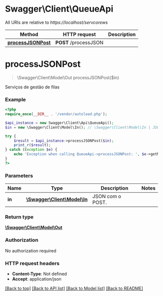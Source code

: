 # Swagger\Client\QueueApi

All URIs are relative to *https://localhost/servcorews*

Method | HTTP request | Description
------------- | ------------- | -------------
[**processJSONPost**](QueueApi.md#processJSONPost) | **POST** /processJSON | 


# **processJSONPost**
> \Swagger\Client\Model\Out processJSONPost($in)



Serviços de gestão de filas

### Example
```php
<?php
require_once(__DIR__ . '/vendor/autoload.php');

$api_instance = new Swagger\Client\Api\QueueApi();
$in = new \Swagger\Client\Model\In(); // \Swagger\Client\Model\In | JSON com o POST.

try {
    $result = $api_instance->processJSONPost($in);
    print_r($result);
} catch (Exception $e) {
    echo 'Exception when calling QueueApi->processJSONPost: ', $e->getMessage(), PHP_EOL;
}
?>
```

### Parameters

Name | Type | Description  | Notes
------------- | ------------- | ------------- | -------------
 **in** | [**\Swagger\Client\Model\In**](../Model/\Swagger\Client\Model\In.md)| JSON com o POST. |

### Return type

[**\Swagger\Client\Model\Out**](../Model/Out.md)

### Authorization

No authorization required

### HTTP request headers

 - **Content-Type**: Not defined
 - **Accept**: application/json

[[Back to top]](#) [[Back to API list]](../../README.md#documentation-for-api-endpoints) [[Back to Model list]](../../README.md#documentation-for-models) [[Back to README]](../../README.md)

